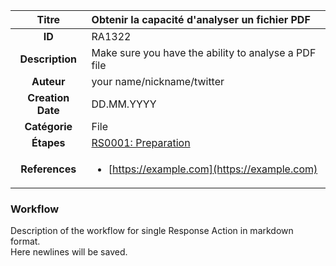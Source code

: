 | Titre                       | Obtenir la capacité d'analyser un fichier PDF         |
|:---------------------------:|:--------------------|
| **ID**                      | RA1322            |
| **Description**             | Make sure you have the ability to analyse a PDF file   |
| **Auteur**                  | your name/nickname/twitter        |
| **Creation Date**           | DD.MM.YYYY |
| **Catégorie**                | File      |
| **Étapes**                   |[RS0001: Preparation](../Response_Stages/RS0001.md)| 
| **References** |<ul><li>[https://example.com](https://example.com)</li></ul>|

### Workflow

Description of the workflow for single Response Action in markdown format.  
Here newlines will be saved.  
